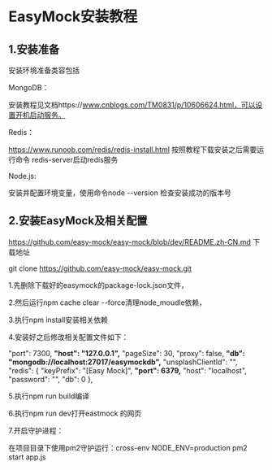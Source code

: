 # EasyMock安装教程

## 1.安装准备

安装环境准备类容包括

MongoDB：

安装教程见文档https://www.cnblogs.com/TM0831/p/10606624.html，可以设置开机启动服务。

Redis：

https://www.runoob.com/redis/redis-install.html 按照教程下载安装之后需要运行命令 redis-server启动redis服务

Node.js: 

安装并配置环境变量，使用命令node --version 检查安装成功的版本号

## 2.安装EasyMock及相关配置

https://github.com/easy-mock/easy-mock/blob/dev/README.zh-CN.md 下载地址

git clone https://github.com/easy-mock/easy-mock.git

1.先删除下载好的easymock的package-lock.json文件，

2.然后运行npm cache clear --force清理node_moudle依赖，

3.执行npm install安装相关依赖

4.安装好之后修改相关配置文件如下：

 "port": 7300,
 **"host": "127.0.0.1",**
 "pageSize": 30,
 "proxy": false,
 **"db": "mongodb://localhost:27017/easymockdb",**
 "unsplashClientId": "",
 "redis": {
  "keyPrefix": "[Easy Mock]",
  **"port": 6379,**
  "host": "localhost",
  "password": "",
  "db": 0
 },

5.执行npm run build编译

6.执行npm run dev打开eastmock 的网页

7.开启守护进程：

在项目目录下使用pm2守护运行：cross-env NODE_ENV=production pm2 start app.js



